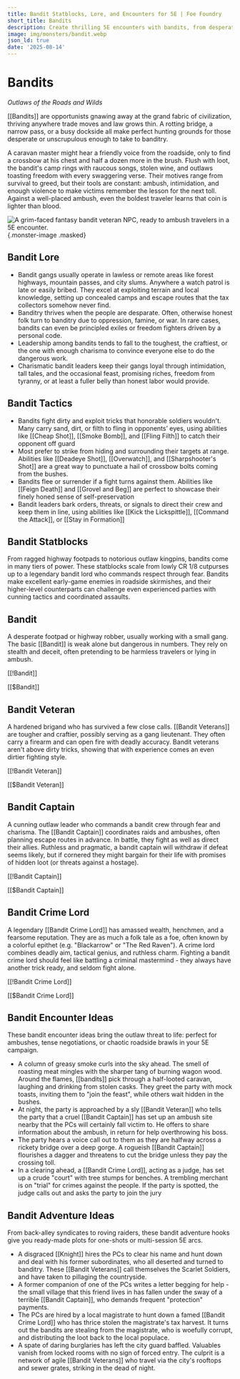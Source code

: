 ```yaml
---
title: Bandit Statblocks, Lore, and Encounters for 5E | Foe Foundry
short_title: Bandits
description: Create thrilling 5E encounters with bandits, from desperate highway robbers to legendary crime lords. Statblocks, tactics, lore, and adventure hooks for every level.
image: img/monsters/bandit.webp
json_ld: true
date: '2025-08-14'
---
```


# Bandits

*Outlaws of the Roads and Wilds*

[[Bandits]] are opportunists gnawing away at the grand fabric of civilization, thriving anywhere trade moves and law grows thin. A rotting bridge, a narrow pass, or a busy dockside all make perfect hunting grounds for those desperate or unscrupulous enough to take to banditry.

A caravan master might hear a friendly voice from the roadside, only to find a crossbow at his chest and half a dozen more in the brush. Flush with loot, the bandit's camp rings with raucous songs, stolen wine, and outlaws toasting freedom with every swaggering verse. Their motives range from survival to greed, but their tools are constant: ambush, intimidation, and enough violence to make victims remember the lesson for the next toll. Against a well-placed ambush, even the boldest traveler learns that coin is lighter than blood.

![A grim-faced fantasy bandit veteran NPC, ready to ambush travelers in a 5E encounter.
](../img/monsters/bandit.webp){.monster-image .masked}


## Bandit Lore

- Bandit gangs usually operate in lawless or remote areas like forest highways, mountain passes, and city slums. Anywhere a watch patrol is late or easily bribed. They excel at exploiting terrain and local knowledge, setting up concealed camps and escape routes that the tax collectors somehow never find.
- Banditry thrives when the people are desparate. Often, otherwise honest folk turn to banditry due to oppression, famine, or war. In rare cases, bandits can even be principled exiles or freedom fighters driven by a personal code.
- Leadership among bandits tends to fall to the toughest, the craftiest, or the one with enough charisma to convince everyone else to do the dangerous work.
- Charismatic bandit leaders keep their gangs loyal through intimidation, tall tales, and the occasional feast, promising riches, freedom from tyranny, or at least a fuller belly than honest labor would provide.

## Bandit Tactics

- Bandits fight dirty and exploit tricks that honorable soldiers wouldn't. Many carry sand, dirt, or filth to fling in opponents’ eyes, using abilities like [[Cheap Shot]], [[Smoke Bomb]], and [[Fling Filth]] to catch their opponent off guard
- Most prefer to strike from hiding and surrounding their targets at range. Abilities like [[Deadeye Shot]], [[Overwatch]], and [[Sharpshooter's Shot]] are a great way to punctuate a hail of crossbow bolts coming from the bushes.
- Bandits flee or surrender if a fight turns against them. Abilities like [[Feign Death]] and [[Grovel and Beg]] are perfect to showcase their finely honed sense of self-preservation
- Bandit leaders bark orders, threats, or signals to direct their crew and keep them in line, using abilities like [[Kick the Lickspittle]], [[Command the Attack]], or [[Stay in Formation]]

## Bandit Statblocks

From ragged highway footpads to notorious outlaw kingpins, bandits come in many tiers of power. These statblocks scale from lowly CR 1/8 cutpurses up to a legendary bandit lord who commands respect through fear. Bandits make excellent early-game enemies in roadside skirmishes, and their higher-level counterparts can challenge even experienced parties with cunning tactics and coordinated assaults.

## Bandit

A desperate footpad or highway robber, usually working with a small gang. The basic [[Bandit]] is weak alone but dangerous in numbers. They rely on stealth and deceit, often pretending to be harmless travelers or lying in ambush.

[[!Bandit]]

[[$Bandit]]

## Bandit Veteran

A hardened brigand who has survived a few close calls. [[Bandit Veterans]] are tougher and craftier, possibly serving as a gang lieutenant. They often carry a firearm and can open fire with deadly accuracy. Bandit veterans aren't above dirty tricks, showing that with experience comes an even dirtier fighting style.

[[!Bandit Veteran]]

[[$Bandit Veteran]]

## Bandit Captain

A cunning outlaw leader who commands a bandit crew through fear and charisma. The [[Bandit Captain]] coordinates raids and ambushes, often planning escape routes in advance. In battle, they fight as well as direct their allies. Ruthless and pragmatic, a bandit captain will withdraw if defeat seems likely, but if cornered they might bargain for their life with promises of hidden loot (or threats against a hostage).

[[!Bandit Captain]]

[[$Bandit Captain]]

## Bandit Crime Lord

A legendary [[Bandit Crime Lord]] has amassed wealth, henchmen, and a fearsome reputation. They are as much a folk tale as a foe, often known by a colorful epithet (e.g. "Blackarrow" or "The Red Raven"). A crime lord combines deadly aim, tactical genius, and ruthless charm. Fighting a bandit crime lord should feel like battling a criminal mastermind - they always have another trick ready, and seldom fight alone.
 
[[!Bandit Crime Lord]]

[[$Bandit Crime Lord]]

## Bandit Encounter Ideas

These bandit encounter ideas bring the outlaw threat to life: perfect for ambushes, tense negotiations, or chaotic roadside brawls in your 5E campaign.

- A column of greasy smoke curls into the sky ahead. The smell of roasting meat mingles with the sharper tang of burning wagon wood. Around the flames, [[bandits]] pick through a half-looted caravan, laughing and drinking from stolen casks. They greet the party with mock toasts, inviting them to "join the feast", while others wait hidden in the bushes.
- At night, the party is approached by a sly [[Bandit Veteran]] who tells the party that a cruel [[Bandit Captain]] has set up an ambush site nearby that the PCs will certainly fall victim to. He offers to share information about the ambush, in return for help overthrowing his boss.
- The party hears a voice call out to them as they are halfway across a rickety bridge over a deep gorge. A rogueish [[Bandit Captain]] flourishes a dagger and threatens to cut the bridge unless they pay the crossing toll.
-  In a clearing ahead, a [[Bandit Crime Lord]], acting as a judge, has set up a crude "court" with tree stumps for benches. A trembling merchant is on "trial" for crimes against the people. If the party is spotted, the judge calls out and asks the party to join the jury

## Bandit Adventure Ideas

From back-alley syndicates to roving raiders, these bandit adventure hooks give you ready-made plots for one-shots or multi-session 5E arcs.

- A disgraced [[Knight]] hires the PCs to clear his name and hunt down and deal with his former subordinates, who all deserted and turned to banditry. These [[Bandit Veterans]] call themselves the Scarlet Soldiers, and have taken to pillaging the countryside. 
- A former companion of one of the PCs writes a letter begging for help - the small village that this friend lives in has fallen under the sway of a terrible [[Bandit Captain]], who demands frequent "protection" payments.
- The PCs are hired by a local magistrate to hunt down a famed [[Bandit Crime Lord]] who has thrice stolen the magistrate's tax harvest. It turns out the bandits are stealing from the magistrate, who is woefully corrupt, and distributing the loot back to the local populace.
- A spate of daring burglaries has left the city guard baffled. Valuables vanish from locked rooms with no sign of forced entry. The culprit is a network of agile [[Bandit Veterans]] who travel via the city's rooftops and sewer grates, striking in the dead of night.